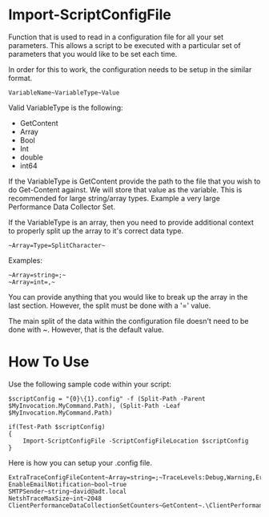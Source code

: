 # Import-ScriptConfigFile
Function that is used to read in a configuration file for all your set parameters. This allows a script to be executed with a particular set of parameters that you would like to be set each time. 

In order for this to work, the configuration needs to be setup in the similar format. 

    VariableName~VariableType~Value

Valid VariableType is the following: 

* GetContent
* Array
* Bool 
* Int
* double
* int64

If the VariableType is GetContent provide the path to the file that you wish to do Get-Content against. We will store that value as the variable. This is recommended for large string/array types. Example a very large Performance Data Collector Set.

If the VariableType is an array, then you need to provide additional context to properly split up the array to it's correct data type.

    ~Array=Type=SplitCharacter~ 

Examples: 
    
    ~Array=string=;~ 
    ~Array=int=,~

You can provide anything that you would like to break up the array in the last section. However, the split must be done with a '=' value. 

The main split of the data within the configuration file doesn't need to be done with ~. However, that is the default value. 

# How To Use 

Use the following sample code within your script:

```
$scriptConfig = "{0}\{1}.config" -f (Split-Path -Parent $MyInvocation.MyCommand.Path), (Split-Path -Leaf $MyInvocation.MyCommand.Path)

if(Test-Path $scriptConfig)
{
    Import-ScriptConfigFile -ScriptConfigFileLocation $scriptConfig 
}

```

Here is how you can setup your .config file.

```
ExtraTraceConfigFileContent~Array=string=;~TraceLevels:Debug,Warning,Error,Fatal,Info,Performance,Function,Pfd;ManagedStore.MapiDisp:RpcBuffer,RpcOperation,RpcDetail,RpcContextPool;
EnableEmailNotification~bool~true
SMTPSender~string~david@adt.local
NetshTraceMaxSize~int~2048
ClientPerformanceDataCollectionSetCounters~GetContent~.\ClientPerformanceDataCollectionSetCounters.config
```